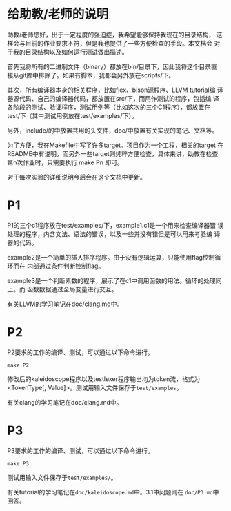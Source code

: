给助教/老师的说明
=================

助教/老师您好，出于一定程度的强迫症，我希望能够保持我现在的目录结构，
这样会与目前的作业要求不符，但是我也提供了一些方便检查的手段。本文档会
对于我的目录结构以及如何运行测试做出描述。

首先我将所有的二进制文件（binary）都放在bin/目录下，因此我将这个目录直
接从git库中排除了。如果有脚本，我都会另外放在scripts/下。

其次，所有编译器本身的相关程序，比如flex、bison源程序、LLVM tutorial编
译器源代码、自己的编译器代码，都放置在src/下，而用作测试的程序，包括编
译各阶段的测试、验证程序，测试用例等（比如这次的三个C1程序），都放置在
test/下（其中测试用例放在test/examples/下）。

另外，include/的中放置共用的头文件，doc/中放置有关实现的笔记、文档等。

为了方便，我在Makefile中写了许多target。项目作为一个工程，相关的target
在README中有说明。而另外一些target则纯粹方便检查，具体来讲，助教在检查
第n次作业时，只需要执行 make Pn 即可。

对于每次实验的详细说明今后会在这个文档中更新。

# P1

P1的三个c1程序放在test/examples/下，example1.c1是一个用来检查编译器错
误处理的程序，内含文法、语法的错误，以及一些并没有错但是可以用来考验编
译器的代码。

example2是一个简单的插入排序程序。由于没有逻辑运算，只能使用flag控制循环而在
内部通过条件判断控制flag。

example3是一个判断素数的程序，展示了在c1中调用函数的用法。循环的处理同上。而
函数数据通过全局变量进行交互。

有关LLVM的学习笔记在doc/clang.md中。

# P2

P2要求的工作的编译、测试，可以通过以下命令进行。

    make P2

修改后的kaleidoscope程序以及testlexer程序输出均为token流，格式为
<TokenType[, Value]>。测试用输入文件保存于`test/examples`。

有关clang的学习笔记在doc/clang.md中。

# P3

P3要求的工作的编译、测试，可以通过以下命令进行。

    make P3

测试用输入文件保存于`test/examples/`。

有关tutorial的学习笔记在`doc/kaleidoscope.md`中。3.1中问题则在
`doc/P3.md`中回答。
